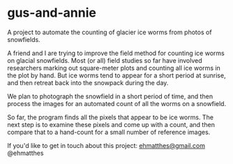 gus-and-annie
=============

A project to automate the counting of glacier ice worms from photos of snowfields.

A friend and I are trying to improve the field method for counting ice worms on glacial snowfields. Most (or all) field studies so far have involved researchers marking out square-meter plots and counting all ice worms in the plot by hand. But ice worms tend to appear for a short period at sunrise, and then retreat back into the snowpack during the day.

We plan to photograph the snowfield in a short period of time, and then process the images for an automated count of all the worms on a snowfield.

So far, the program finds all the pixels that appear to be ice worms. The next step is to examine these pixels and come up with a count, and then compare that to a hand-count for a small number of reference images.

If you'd like to get in touch about this project:
ehmatthes@gmail.com
@ehmatthes